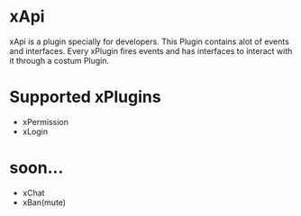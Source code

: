 # xApi
xApi is a plugin specially for developers. This Plugin contains alot of events and interfaces.
Every xPlugin fires events and has interfaces to interact with it through a costum Plugin.



# Supported xPlugins
- xPermission
- xLogin

# soon...
- xChat
- xBan(mute)
